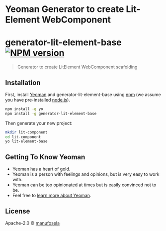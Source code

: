 # Yeoman Generator to create Lit-Element WebComponent

# generator-lit-element-base [![NPM version][npm-image]][npm-url]
> Generator to create LitElement WebComponent scafolding

## Installation

First, install [Yeoman](http://yeoman.io) and generator-lit-element-base using [npm](https://www.npmjs.com/) (we assume you have pre-installed [node.js](https://nodejs.org/)).

```bash
npm install -g yo
npm install -g generator-lit-element-base
```

Then generate your new project:

```bash
mkdir lit-component
cd lit-component
yo lit-element-base
```

## Getting To Know Yeoman

 * Yeoman has a heart of gold.
 * Yeoman is a person with feelings and opinions, but is very easy to work with.
 * Yeoman can be too opinionated at times but is easily convinced not to be.
 * Feel free to [learn more about Yeoman](http://yeoman.io/).

## License

Apache-2.0 © [manufosela](manufosela.es)


[npm-image]: https://badge.fury.io/js/generator-lit-element-base.svg
[npm-url]: https://npmjs.org/package/generator-lit-element-base
[travis-image]: https://travis-ci.org/manufosela/generator-lit-element-base.svg?branch=master
[travis-url]: https://travis-ci.org/manufosela/generator-lit-element-base
[daviddm-image]: https://david-dm.org/manufosela/generator-lit-element-base.svg?theme=shields.io
[daviddm-url]: https://david-dm.org/manufosela/generator-lit-element-base
[coveralls-image]: https://coveralls.io/repos/manufosela/generator-lit-element-base/badge.svg
[coveralls-url]: https://coveralls.io/r/manufosela/generator-lit-element-base
